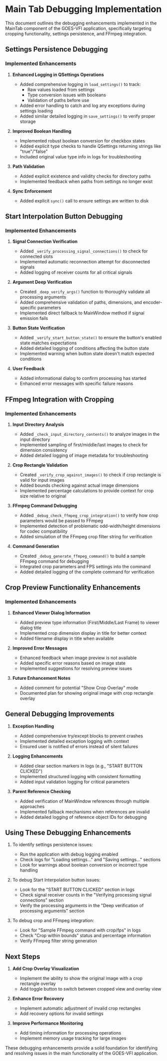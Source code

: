 # Main Tab Debugging Implementation

This document outlines the debugging enhancements implemented in the MainTab component of the GOES-VFI application, specifically targeting cropping functionality, settings persistence, and FFmpeg integration.

## Settings Persistence Debugging

### Implemented Enhancements

1. **Enhanced Logging in QSettings Operations**
   - Added comprehensive logging in `load_settings()` to track:
     - Raw values loaded from settings
     - Type conversion issues with booleans
     - Validation of paths before use
   - Added error handling to catch and log any exceptions during settings loading
   - Added similar detailed logging in `save_settings()` to verify proper storage

2. **Improved Boolean Handling**
   - Implemented robust boolean conversion for checkbox states
   - Added explicit type checks to handle QSettings returning strings like "true"/"false"
   - Included original value type info in logs for troubleshooting

3. **Path Validation**
   - Added explicit existence and validity checks for directory paths
   - Implemented feedback when paths from settings no longer exist

4. **Sync Enforcement**
   - Added explicit `sync()` call to ensure settings are written to disk

## Start Interpolation Button Debugging

### Implemented Enhancements

1. **Signal Connection Verification**
   - Added `_verify_processing_signal_connections()` to check for connected slots
   - Implemented automatic reconnection attempt for disconnected signals
   - Added logging of receiver counts for all critical signals

2. **Argument Deep Verification**
   - Created `_deep_verify_args()` function to thoroughly validate all processing arguments
   - Added comprehensive validation of paths, dimensions, and encoder-specific parameters
   - Implemented direct fallback to MainWindow method if signal emission fails

3. **Button State Verification**
   - Added `_verify_start_button_state()` to ensure the button's enabled state matches expectations
   - Added detailed logging of conditions affecting the button state
   - Implemented warning when button state doesn't match expected conditions

4. **User Feedback**
   - Added informational dialog to confirm processing has started
   - Enhanced error messages with specific failure reasons

## FFmpeg Integration with Cropping

### Implemented Enhancements

1. **Input Directory Analysis**
   - Added `_check_input_directory_contents()` to analyze images in the input directory
   - Implemented sampling of first/middle/last images to check for dimension consistency
   - Added detailed logging of image metadata for troubleshooting

2. **Crop Rectangle Validation**
   - Created `_verify_crop_against_images()` to check if crop rectangle is valid for input images
   - Added bounds checking against actual image dimensions
   - Implemented percentage calculations to provide context for crop size relative to original

3. **FFmpeg Command Debugging**
   - Added `_debug_check_ffmpeg_crop_integration()` to verify how crop parameters would be passed to FFmpeg
   - Implemented detection of problematic odd-width/height dimensions for codec compatibility
   - Added simulation of the FFmpeg crop filter string for verification

4. **Command Generation**
   - Created `_debug_generate_ffmpeg_command()` to build a sample FFmpeg command for debugging
   - Integrated crop parameters and FPS settings into the command
   - Added detailed logging of the complete command for verification

## Crop Preview Functionality Enhancements

### Implemented Enhancements

1. **Enhanced Viewer Dialog Information**
   - Added preview type information (First/Middle/Last Frame) to viewer dialog title
   - Implemented crop dimension display in title for better context
   - Added filename display in title when available

2. **Improved Error Messages**
   - Enhanced feedback when image preview is not available
   - Added specific error reasons based on image state
   - Implemented suggestions for resolving preview issues

3. **Future Enhancement Notes**
   - Added comment for potential "Show Crop Overlay" mode
   - Documented plan for showing original image with crop rectangle overlay

## General Debugging Improvements

1. **Exception Handling**
   - Added comprehensive try/except blocks to prevent crashes
   - Implemented detailed exception logging with context
   - Ensured user is notified of errors instead of silent failures

2. **Logging Enhancements**
   - Added clear section markers in logs (e.g., "START BUTTON CLICKED")
   - Implemented structured logging with consistent formatting
   - Added input validation logging for critical parameters

3. **Parent Reference Checking**
   - Added verification of MainWindow references through multiple approaches
   - Implemented fallback mechanisms when references are invalid
   - Added detailed logging of reference object IDs for debugging

## Using These Debugging Enhancements

1. To identify settings persistence issues:
   - Run the application with debug logging enabled
   - Check logs for "Loading settings..." and "Saving settings..." sections
   - Look for warnings about boolean conversion or incorrect type handling

2. To debug Start Interpolation button issues:
   - Look for the "START BUTTON CLICKED" section in logs
   - Check signal receiver counts in the "Verifying processing signal connections" section
   - Verify the processing arguments in the "Deep verification of processing arguments" section

3. To debug crop and FFmpeg integration:
   - Look for "Sample FFmpeg command with crop/fps" in logs
   - Check "Crop within bounds" status and percentage information
   - Verify FFmpeg filter string generation

## Next Steps

1. **Add Crop Overlay Visualization**
   - Implement the ability to show the original image with a crop rectangle overlay
   - Add toggle button to switch between cropped view and overlay view

2. **Enhance Error Recovery**
   - Implement automatic adjustment of invalid crop rectangles
   - Add recovery options for invalid settings

3. **Improve Performance Monitoring**
   - Add timing information for processing operations
   - Implement memory usage tracking for large images

These debugging enhancements provide a solid foundation for identifying and resolving issues in the main functionality of the GOES-VFI application.